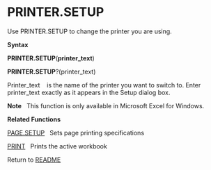 # PRINTER.SETUP

Use PRINTER.SETUP to change the printer you are using.

**Syntax**

**PRINTER.SETUP**(**printer\_text**)

**PRINTER.SETUP**?(printer\_text)

Printer\_text&nbsp;&nbsp;&nbsp;&nbsp;is the name of the printer you want
to switch to. Enter printer\_text exactly as it appears in the Setup
dialog box.

**Note**&nbsp;&nbsp;&nbsp;This function is only available in Microsoft
Excel for Windows.

**Related Functions**

[PAGE.SETUP](PAGE.SETUP.md)&nbsp;&nbsp;&nbsp;Sets page printing specifications

[PRINT](PRINT.md)&nbsp;&nbsp;&nbsp;Prints the active workbook



Return to [README](README.md)

